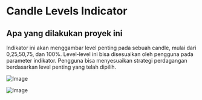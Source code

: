 # Candle Levels Indicator

## Apa yang dilakukan proyek ini
Indikator ini akan menggambar level penting pada sebuah candle, mulai dari 0,25,50,75, dan 100%. Level-level ini bisa disesuaikan oleh pengguna pada parameter indikator. Pengguna bisa menyesuaikan strategi perdagangan berdasarkan level penting yang telah dipilih.

![Image](https://github.com/user-attachments/assets/e048890f-5d1c-433a-8300-535bb59fed2f)

![Image](https://github.com/user-attachments/assets/ef7cd150-8344-499b-9f05-a911e797c592)
